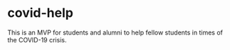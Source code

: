 # covid-help
This is an MVP for students and alumni to help fellow students in times of the COVID-19 crisis. 
